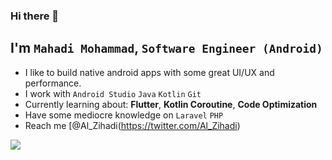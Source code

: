 ### Hi there 👋 

## I'm ```Mahadi Mohammad```, ```Software Engineer (Android)```
- I like to build native android apps with some great UI/UX and performance.
- I work with ```Android Studio``` ```Java``` ```Kotlin``` ```Git```
- Currently learning about: **Flutter**, **Kotlin Coroutine**, **Code Optimization**
- Have some mediocre knowledge on ```Laravel``` ```PHP``` 
- Reach me [@Al_Zihadi(https://twitter.com/Al_Zihadi)



<img src="https://github-readme-stats.vercel.app/api?username=mahadi18&&show_icons=true&title_color=ffffff&icon_color=bb2acf&text_color=daf7dc&bg_color=191919">
